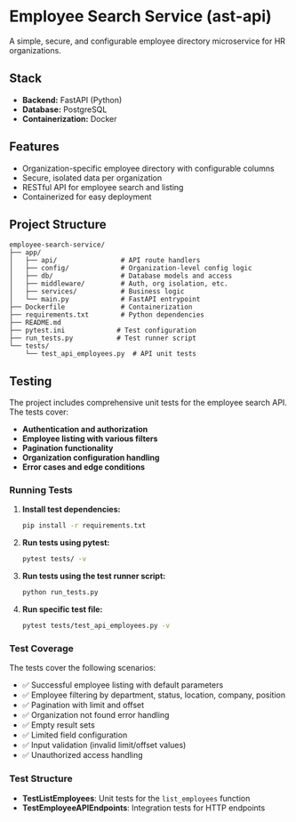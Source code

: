 # Employee Search Service (ast-api)

A simple, secure, and configurable employee directory microservice for HR organizations.

## Stack
- **Backend:** FastAPI (Python)
- **Database:** PostgreSQL
- **Containerization:** Docker

## Features
- Organization-specific employee directory with configurable columns
- Secure, isolated data per organization
- RESTful API for employee search and listing
- Containerized for easy deployment

## Project Structure
```
employee-search-service/
├── app/
│   ├── api/                # API route handlers
│   ├── config/             # Organization-level config logic
│   ├── db/                 # Database models and access
│   ├── middleware/         # Auth, org isolation, etc.
│   ├── services/           # Business logic
│   └── main.py             # FastAPI entrypoint
├── Dockerfile              # Containerization
├── requirements.txt        # Python dependencies
├── README.md
├── pytest.ini             # Test configuration
├── run_tests.py           # Test runner script
└── tests/
    └── test_api_employees.py  # API unit tests
```

## Testing

The project includes comprehensive unit tests for the employee search API. The tests cover:

- **Authentication and authorization**
- **Employee listing with various filters**
- **Pagination functionality**
- **Organization configuration handling**
- **Error cases and edge conditions**

### Running Tests

1. **Install test dependencies:**
   ```bash
   pip install -r requirements.txt
   ```

2. **Run tests using pytest:**
   ```bash
   pytest tests/ -v
   ```

3. **Run tests using the test runner script:**
   ```bash
   python run_tests.py
   ```

4. **Run specific test file:**
   ```bash
   pytest tests/test_api_employees.py -v
   ```

### Test Coverage

The tests cover the following scenarios:

- ✅ Successful employee listing with default parameters
- ✅ Employee filtering by department, status, location, company, position
- ✅ Pagination with limit and offset
- ✅ Organization not found error handling
- ✅ Empty result sets
- ✅ Limited field configuration
- ✅ Input validation (invalid limit/offset values)
- ✅ Unauthorized access handling

### Test Structure

- **TestListEmployees**: Unit tests for the `list_employees` function
- **TestEmployeeAPIEndpoints**: Integration tests for HTTP endpoints 